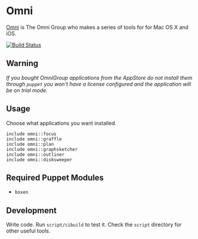 # Omni

[Omni](https://www.omnigroup.com) is The Omni Group who makes a series of tools for for Mac OS X and iOS.

[![Build Status](https://snap-ci.com/NDrQZONYjd4PvyfjoBR-rLiZxbiLtE-hdN4lML95aP4/build_image)](https://snap-ci.com/projects/mavcunha/puppet-omni/build_history)

## Warning

*If you bought OmniGroup applications from the AppStore do not install them through `puppet` you won't have
a license configured and the application will be on _trial_ mode.*

## Usage

Choose what applications you want installed. 

```puppet
include omni::focus
include omni::graffle
include omni::plan
include omni::graphsketcher
include omni::outliner
include omni::disksweeper
```

## Required Puppet Modules

* `boxen`

## Development

Write code. Run `script/cibuild` to test it. Check the `script`
directory for other useful tools.
